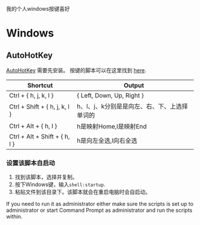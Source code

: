 我的个人windows按键喜好

# Windows

## AutoHotKey
[AutoHotKey](https://autohotkey.com) 需要先安装。
按键的脚本可以在这里找到 [here](windows/autohotkey).

| Shortcut                         | Output                                |
| -------------------------------- | ----------------------------------    |
| Ctrl + { h, j, k, l }            | { Left, Down, Up, Right }             |
| Ctrl + Shift + { h, j, k, l }    | h、l、j、k分别是是向左、右、下、上选择单词的 |
| Ctrl + Alt + { h, l }            | h是映射Home,l是映射End                  |
| Ctrl + Alt + Shift + { h, l }    | h是向左全选,l向右全选                    |


### 设置该脚本自启动
 1. 找到该脚本，选择并复制。
 2. 按下Windows键，输入`shell:startup`.
 3. 粘贴文件到该目录下。该脚本就会在重启电脑时会自启动。

 If you need to run it as administrator either make sure the scripts is set up to administrator or start Command Prompt as administrator and run the scripts within.

